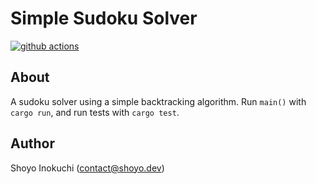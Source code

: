 # Simple Sudoku Solver
[![github actions](https://github.com/shoyo/sudoku/workflows/build/badge.svg)](https://github.com/shoyo/sudoku/actions?query=workflow%3Abuild)

## About
A sudoku solver using a simple backtracking algorithm.
Run `main()` with `cargo run`, and run tests with `cargo test`.

## Author
Shoyo Inokuchi (contact@shoyo.dev)

